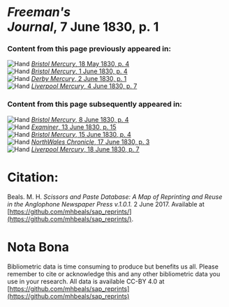 # *Freeman's Journal*, 7 June 1830, p. 1  
  
### Content from this page previously appeared in:  
![Hand](http://scissorsandpaste.net/wp-content/uploads/2017/06/smallhandpointer.png) [*Bristol Mercury*, 18 May 1830, p. 4](https://mhbeals.github.io/sap_html/Bristol-Mercury/Bristol-Mercury-18-May-1830-p-4)  
![Hand](http://scissorsandpaste.net/wp-content/uploads/2017/06/smallhandpointer.png) [*Bristol Mercury*, 1 June 1830, p. 4](https://mhbeals.github.io/sap_html/Bristol-Mercury/Bristol-Mercury-1-June-1830-p-4)  
![Hand](http://scissorsandpaste.net/wp-content/uploads/2017/06/smallhandpointer.png) [*Derby Mercury*, 2 June 1830, p. 1](https://mhbeals.github.io/sap_html/Derby-Mercury/Derby-Mercury-2-June-1830-p-1)  
![Hand](http://scissorsandpaste.net/wp-content/uploads/2017/06/smallhandpointer.png) [*Liverpool Mercury*, 4 June 1830, p. 7](https://mhbeals.github.io/sap_html/Liverpool-Mercury/Liverpool-Mercury-4-June-1830-p-7)  
  
### Content from this page subsequently appeared in:  
![Hand](http://scissorsandpaste.net/wp-content/uploads/2017/06/smallhandpointer.png) [*Bristol Mercury*, 8 June 1830, p. 4](https://mhbeals.github.io/sap_html/Bristol-Mercury/Bristol-Mercury-8-June-1830-p-4)  
![Hand](http://scissorsandpaste.net/wp-content/uploads/2017/06/smallhandpointer.png) [*Examiner*, 13 June 1830, p. 15](https://mhbeals.github.io/sap_html/Examiner/Examiner-13-June-1830-p-15)  
![Hand](http://scissorsandpaste.net/wp-content/uploads/2017/06/smallhandpointer.png) [*Bristol Mercury*, 15 June 1830, p. 4](https://mhbeals.github.io/sap_html/Bristol-Mercury/Bristol-Mercury-15-June-1830-p-4)  
![Hand](http://scissorsandpaste.net/wp-content/uploads/2017/06/smallhandpointer.png) [*NorthWales Chronicle*, 17 June 1830, p. 3](https://mhbeals.github.io/sap_html/NorthWales-Chronicle/NorthWales-Chronicle-17-June-1830-p-3)  
![Hand](http://scissorsandpaste.net/wp-content/uploads/2017/06/smallhandpointer.png) [*Liverpool Mercury*, 18 June 1830, p. 7](https://mhbeals.github.io/sap_html/Liverpool-Mercury/Liverpool-Mercury-18-June-1830-p-7)  


# Citation: 

Beals. M. H. *Scissors and Paste Database: A Map of Reprinting and Reuse in the Anglophone Newspaper Press v.1.0.1.* 2 June 2017. Available at [https://github.com/mhbeals/sap_reprints/](https://github.com/mhbeals/sap_reprints/). 

# Nota Bona

Bibliometric data is time consuming to produce but benefits us all. Please remember to cite or acknowledge this and any other bibliometric data you use in your research. All data is available CC-BY 4.0 at [https://github.com/mhbeals/sap_reprints](https://github.com/mhbeals/sap_reprints)